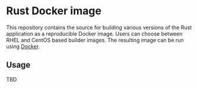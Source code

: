 Rust Docker image
===================

This repository contains the source for building various versions of
the Rust application as a reproducible Docker image.
Users can choose between RHEL and CentOS based builder images.
The resulting image can be run using [Docker](http://docker.io).


Usage
---------------------
TBD
